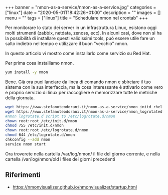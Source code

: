 +++
banner = "nmon-as-a-service/nmon-as-a-service.jpg"
categories = ["linux"]
date = "2020-05-01T18:42:26+01:00"
description = ""
images = []
menu = ""
tags = ["linux"]
title = "Schedulare nmon nel crontab"
+++

Per monitorare lo stato dei server in un infrastruttura Linux, esistono oggi molti strumenti (zabbix, netdata, zenoss, ecc).
In alcuni casi, dove non si ha la possibilità di installare questi validissimi tools, può essere utile fare un salto indietro nel tempo e utilizzare il buon "vecchio" nmon.

In questo articolo vi mostro come installarlo come servizio su Red Hat.

<!--more-->

Per prima cosa installiamo nmon.

```bash
yum install -y nmon
```

Bene. Già ora puoi lanciare da linea di comando nmon e sbirciare il tuo sistema con la sua interfaccia, ma la cosa interessante è attivarlo come vero e proprio servizio di linux per raccogliere e memorizzare tutte le metriche della giornata.

```bash
wget https://www.stefanoteodorani.it/nmon-as-a-service/nmon_initd_rhel  /etc/init.d/nmon
wget https://www.stefanoteodorani.it/nmon-as-a-service/nmon_logrotated  /etc/logrotate.d/
#nmon logrotate.d script to /etc/logrotate.d/nmon
chown root:root /etc/init.d/nmon
chmod 755 /etc/init.d/nmon
chown root:root /etc/logrotate.d/nmon
chmod 644 /etc/logrotate.d/nmon
chkconfig --add nmon
service nmon start
```

Ora troverete nella cartella /var/log/nmon/ il file del giorno corrente, e nella cartella /var/log/nmon/old i files dei giorni precedenti

## Riferimenti

* https://nmonvisualizer.github.io/nmonvisualizer/startup.html
